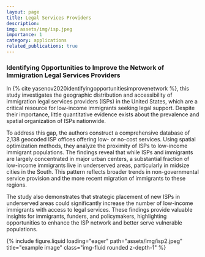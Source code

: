 ```yaml
---
layout: page
title: Legal Services Providers
description: 
img: assets/img/isp.jpeg
importance: 1
category: applications
related_publications: true
---
```


### Identifying Opportunities to Improve the Network of Immigration Legal Services Providers

In {% cite yasenov2020identifyingopportunitiesimprovenetwork %}, this study investigates the geographic distribution and accessibility of immigration legal services providers (ISPs) in the United States, which are a critical resource for low-income immigrants seeking legal support. Despite their importance, little quantitative evidence exists about the prevalence and spatial organization of ISPs nationwide.  

To address this gap, the authors construct a comprehensive database of 2,138 geocoded ISP offices offering low- or no-cost services. Using spatial optimization methods, they analyze the proximity of ISPs to low-income immigrant populations. The findings reveal that while ISPs and immigrants are largely concentrated in major urban centers, a substantial fraction of low-income immigrants live in underserved areas, particularly in midsize cities in the South. This pattern reflects broader trends in non-governmental service provision and the more recent migration of immigrants to these regions.  

The study also demonstrates that strategic placement of new ISPs in underserved areas could significantly increase the number of low-income immigrants with access to legal services. These findings provide valuable insights for immigrants, funders, and policymakers, highlighting opportunities to enhance the ISP network and better serve vulnerable populations.



<div class="row">
    <div class="col-sm mt-3 mt-md-0">
        {% include figure.liquid loading="eager" path="assets/img/isp2.jpeg" title="example image" class="img-fluid rounded z-depth-1" %}
    </div>
</div>
<div class="caption">
</div>


